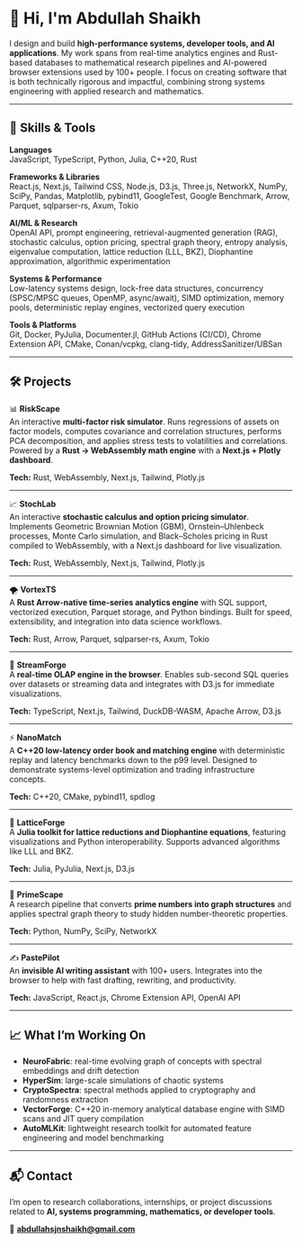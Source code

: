 # 👋 Hi, I'm Abdullah Shaikh  

I design and build **high-performance systems, developer tools, and AI applications**. My work spans from real-time analytics engines and Rust-based databases to mathematical research pipelines and AI-powered browser extensions used by 100+ people. I focus on creating software that is both technically rigorous and impactful, combining strong systems engineering with applied research and mathematics.

---

## 🧠 Skills & Tools

**Languages**  
JavaScript, TypeScript, Python, Julia, C++20, Rust  

**Frameworks & Libraries**  
React.js, Next.js, Tailwind CSS, Node.js, D3.js, Three.js, NetworkX, NumPy, SciPy, Pandas, Matplotlib, pybind11, GoogleTest, Google Benchmark, Arrow, Parquet, sqlparser-rs, Axum, Tokio  

**AI/ML & Research**  
OpenAI API, prompt engineering, retrieval-augmented generation (RAG), stochastic calculus, option pricing, spectral graph theory, entropy analysis, eigenvalue computation, lattice reduction (LLL, BKZ), Diophantine approximation, algorithmic experimentation  

**Systems & Performance**  
Low-latency systems design, lock-free data structures, concurrency (SPSC/MPSC queues, OpenMP, async/await), SIMD optimization, memory pools, deterministic replay engines, vectorized query execution  

**Tools & Platforms**  
Git, Docker, PyJulia, Documenter.jl, GitHub Actions (CI/CD), Chrome Extension API, CMake, Conan/vcpkg, clang-tidy, AddressSanitizer/UBSan  

---

## 🛠️ Projects

📊 **RiskScape**  
An interactive **multi-factor risk simulator**. Runs regressions of assets on factor models, computes covariance and correlation structures, performs PCA decomposition, and applies stress tests to volatilities and correlations. Powered by a **Rust → WebAssembly math engine** with a **Next.js + Plotly dashboard**.  

**Tech:** Rust, WebAssembly, Next.js, Tailwind, Plotly.js  

---

📈 **StochLab**  
An interactive **stochastic calculus and option pricing simulator**. Implements Geometric Brownian Motion (GBM), Ornstein–Uhlenbeck processes, Monte Carlo simulation, and Black–Scholes pricing in Rust compiled to WebAssembly, with a Next.js dashboard for live visualization.  

**Tech:** Rust, WebAssembly, Next.js, Tailwind, Plotly.js  

---

🌪️ **VortexTS**  
A **Rust Arrow-native time-series analytics engine** with SQL support, vectorized execution, Parquet storage, and Python bindings. Built for speed, extensibility, and integration into data science workflows.  

**Tech:** Rust, Arrow, Parquet, sqlparser-rs, Axum, Tokio  

---

🌊 **StreamForge**  
A **real-time OLAP engine in the browser**. Enables sub-second SQL queries over datasets or streaming data and integrates with D3.js for immediate visualizations.  

**Tech:** TypeScript, Next.js, Tailwind, DuckDB-WASM, Apache Arrow, D3.js  

---

⚡ **NanoMatch**  
A **C++20 low-latency order book and matching engine** with deterministic replay and latency benchmarks down to the p99 level. Designed to demonstrate systems-level optimization and trading infrastructure concepts.  

**Tech:** C++20, CMake, pybind11, spdlog  

---

🧮 **LatticeForge**  
A **Julia toolkit for lattice reductions and Diophantine equations**, featuring visualizations and Python interoperability. Supports advanced algorithms like LLL and BKZ.  

**Tech:** Julia, PyJulia, Next.js, D3.js  

---

🔢 **PrimeScape**  
A research pipeline that converts **prime numbers into graph structures** and applies spectral graph theory to study hidden number-theoretic properties.  

**Tech:** Python, NumPy, SciPy, NetworkX  

---

✍️ **PastePilot**  
An **invisible AI writing assistant** with 100+ users. Integrates into the browser to help with fast drafting, rewriting, and productivity.  

**Tech:** JavaScript, React.js, Chrome Extension API, OpenAI API  

---

## 📈 What I’m Working On

- **NeuroFabric**: real-time evolving graph of concepts with spectral embeddings and drift detection  
- **HyperSim**: large-scale simulations of chaotic systems  
- **CryptoSpectra**: spectral methods applied to cryptography and randomness extraction  
- **VectorForge**: C++20 in-memory analytical database engine with SIMD scans and JIT query compilation  
- **AutoMLKit**: lightweight research toolkit for automated feature engineering and model benchmarking  

---

## 📬 Contact  

I’m open to research collaborations, internships, or project discussions related to **AI, systems programming, mathematics, or developer tools**.  

📧 **abdullahsjnshaikh@gmail.com**
